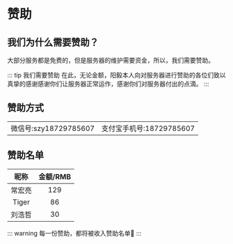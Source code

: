 # 赞助
## 我们为什么需要赞助？
大部分服务都是免费的，但是服务器的维护需要资金，所以，我们需要赞助。

::: tip 我们需要赞助
在此，无论金额，阳毅本人向对服务器进行赞助的各位们致以真挚的感谢感谢你们让服务器正常运作，感谢你们对服务器付出的点滴。
:::

## 赞助方式
<table>
<tr align="center"><td>微信号:szy18729785607</td><td>支付宝手机号:18729785607</td></tr>
</table>

## 赞助名单

| 昵称 | 金额/RMB |
| :-----: | :------: |
|  常宏亮   |   129   |
|   Tiger    |  86   |
|  刘浩哲   |   30    |

::: warning 每一份赞助，都将被收入赞助名单🧡
:::
